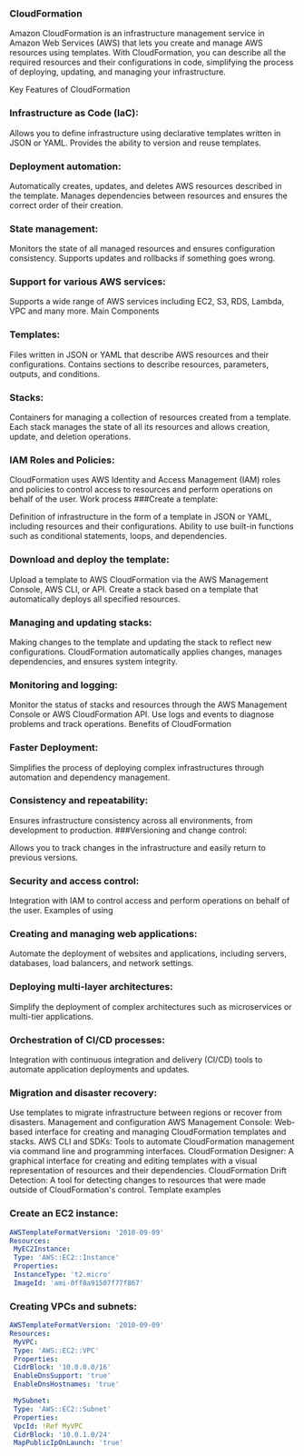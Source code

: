 ### CloudFormation

Amazon CloudFormation is an infrastructure management service in Amazon Web Services (AWS) that lets you create and manage AWS resources using templates. With CloudFormation, you can describe all the required resources and their configurations in code, simplifying the process of deploying, updating, and managing your infrastructure.

Key Features of CloudFormation
### Infrastructure as Code (IaC):

Allows you to define infrastructure using declarative templates written in JSON or YAML.
Provides the ability to version and reuse templates.
### Deployment automation:

Automatically creates, updates, and deletes AWS resources described in the template.
Manages dependencies between resources and ensures the correct order of their creation.
### State management:

Monitors the state of all managed resources and ensures configuration consistency.
Supports updates and rollbacks if something goes wrong.
### Support for various AWS services:

Supports a wide range of AWS services including EC2, S3, RDS, Lambda, VPC and many more.
Main Components
### Templates:

Files written in JSON or YAML that describe AWS resources and their configurations.
Contains sections to describe resources, parameters, outputs, and conditions.
### Stacks:

Containers for managing a collection of resources created from a template.
Each stack manages the state of all its resources and allows creation, update, and deletion operations.
### IAM Roles and Policies:

CloudFormation uses AWS Identity and Access Management (IAM) roles and policies to control access to resources and perform operations on behalf of the user.
Work process
###Create a template:

Definition of infrastructure in the form of a template in JSON or YAML, including resources and their configurations.
Ability to use built-in functions such as conditional statements, loops, and dependencies.
### Download and deploy the template:

Upload a template to AWS CloudFormation via the AWS Management Console, AWS CLI, or API.
Create a stack based on a template that automatically deploys all specified resources.
### Managing and updating stacks:

Making changes to the template and updating the stack to reflect new configurations.
CloudFormation automatically applies changes, manages dependencies, and ensures system integrity.
### Monitoring and logging:

Monitor the status of stacks and resources through the AWS Management Console or AWS CloudFormation API.
Use logs and events to diagnose problems and track operations.
Benefits of CloudFormation
### Faster Deployment:

Simplifies the process of deploying complex infrastructures through automation and dependency management.
### Consistency and repeatability:

Ensures infrastructure consistency across all environments, from development to production.
###Versioning and change control:

Allows you to track changes in the infrastructure and easily return to previous versions.
### Security and access control:

Integration with IAM to control access and perform operations on behalf of the user.
Examples of using
### Creating and managing web applications:

Automate the deployment of websites and applications, including servers, databases, load balancers, and network settings.
### Deploying multi-layer architectures:

Simplify the deployment of complex architectures such as microservices or multi-tier applications.
### Orchestration of CI/CD processes:

Integration with continuous integration and delivery (CI/CD) tools to automate application deployments and updates.
### Migration and disaster recovery:

Use templates to migrate infrastructure between regions or recover from disasters.
Management and configuration
AWS Management Console: Web-based interface for creating and managing CloudFormation templates and stacks.
AWS CLI and SDKs: Tools to automate CloudFormation management via command line and programming interfaces.
CloudFormation Designer: A graphical interface for creating and editing templates with a visual representation of resources and their dependencies.
CloudFormation Drift Detection: A tool for detecting changes to resources that were made outside of CloudFormation's control.
Template examples

### Create an EC2 instance:

``` yaml
AWSTemplateFormatVersion: '2010-09-09'
Resources:
 MyEC2Instance:
 Type: 'AWS::EC2::Instance'
 Properties:
 InstanceType: 't2.micro'
 ImageId: 'ami-0ff8a91507f77f867'
```

### Creating VPCs and subnets:

```yaml
AWSTemplateFormatVersion: '2010-09-09'
Resources:
 MyVPC:
 Type: 'AWS::EC2::VPC'
 Properties:
 CidrBlock: '10.0.0.0/16'
 EnableDnsSupport: 'true'
 EnableDnsHostnames: 'true'

 MySubnet:
 Type: 'AWS::EC2::Subnet'
 Properties:
 VpcId: !Ref MyVPC
 CidrBlock: '10.0.1.0/24'
 MapPublicIpOnLaunch: 'true'
```